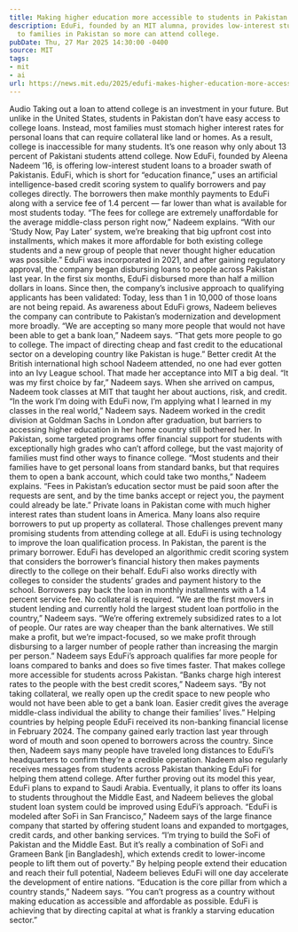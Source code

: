 ```yaml
---
title: Making higher education more accessible to students in Pakistan
description: EduFi, founded by an MIT alumna, provides low-interest student loans
  to families in Pakistan so more can attend college.
pubDate: Thu, 27 Mar 2025 14:30:00 -0400
source: MIT
tags:
- mit
- ai
url: https://news.mit.edu/2025/edufi-makes-higher-education-more-accessible-students-pakistan-0327
---
```


Audio
Taking out a loan to attend college is an investment in your future. But unlike in the United States, students in Pakistan don’t have easy access to college loans. Instead, most families must stomach higher interest rates for personal loans that can require collateral like land or homes. As a result, college is inaccessible for many students. It’s one reason why only about 13 percent of Pakistani students attend college.
Now EduFi, founded by Aleena Nadeem ’16, is offering low-interest student loans to a broader swath of Pakistanis. EduFi, which is short for “education finance,” uses an artificial intelligence-based credit scoring system to qualify borrowers and pay colleges directly. The borrowers then make monthly payments to EduFi along with a service fee of 1.4 percent — far lower than what is available for most students today.
“The fees for college are extremely unaffordable for the average middle-class person right now,” Nadeem explains. “With our ‘Study Now, Pay Later’ system, we’re breaking that big upfront cost into installments, which makes it more affordable for both existing college students and a new group of people that never thought higher education was possible.”
EduFi was incorporated in 2021, and after gaining regulatory approval, the company began disbursing loans to people across Pakistan last year. In the first six months, EduFi disbursed more than half a million dollars in loans. Since then, the company’s inclusive approach to qualifying applicants has been validated: Today, less than 1 in 10,000 of those loans are not being repaid.
As awareness about EduFi grows, Nadeem believes the company can contribute to Pakistan’s modernization and development more broadly.
“We are accepting so many more people that would not have been able to get a bank loan,” Nadeem says. “That gets more people to go to college. The impact of directing cheap and fast credit to the educational sector on a developing country like Pakistan is huge.”
Better credit
At the British international high school Nadeem attended, no one had ever gotten into an Ivy League school. That made her acceptance into MIT a big deal.
“It was my first choice by far,” Nadeem says.
When she arrived on campus, Nadeem took classes at MIT that taught her about auctions, risk, and credit.
“In the work I’m doing with EduFi now, I’m applying what I learned in my classes in the real world,” Nadeem says.
Nadeem worked in the credit division at Goldman Sachs in London after graduation, but barriers to accessing higher education in her home country still bothered her.
In Pakistan, some targeted programs offer financial support for students with exceptionally high grades who can’t afford college, but the vast majority of families must find other ways to finance college.
“Most students and their families have to get personal loans from standard banks, but that requires them to open a bank account, which could take two months,” Nadeem explains. “Fees in Pakistan’s education sector must be paid soon after the requests are sent, and by the time banks accept or reject you, the payment could already be late.”
Private loans in Pakistan come with much higher interest rates than student loans in America. Many loans also require borrowers to put up property as collateral. Those challenges prevent many promising students from attending college at all.
EduFi is using technology to improve the loan qualification process. In Pakistan, the parent is the primary borrower. EduFi has developed an algorithmic credit scoring system that considers the borrower’s financial history then makes payments directly to the college on their behalf. EduFi also works directly with colleges to consider the students’ grades and payment history to the school.
Borrowers pay back the loan in monthly installments with a 1.4 percent service fee. No collateral is required.
“We are the first movers in student lending and currently hold the largest student loan portfolio in the country,” Nadeem says. “We’re offering extremely subsidized rates to a lot of people. Our rates are way cheaper than the bank alternatives. We still make a profit, but we’re impact-focused, so we make profit through disbursing to a larger number of people rather than increasing the margin per person.”
Nadeem says EduFi’s approach qualifies far more people for loans compared to banks and does so five times faster. That makes college more accessible for students across Pakistan.
“Banks charge high interest rates to the people with the best credit scores,” Nadeem says. “By not taking collateral, we really open up the credit space to new people who would not have been able to get a bank loan. Easier credit gives the average middle-class individual the ability to change their families’ lives.”
Helping countries by helping people
EduFi received its non-banking financial license in February 2024. The company gained early traction last year through word of mouth and soon opened to borrowers across the country. Since then, Nadeem says many people have traveled long distances to EduFi’s headquarters to confirm they’re a credible operation. Nadeem also regularly receives messages from students across Pakistan thanking EduFi for helping them attend college.
After further proving out its model this year, EduFi plans to expand to Saudi Arabia. Eventually, it plans to offer its loans to students throughout the Middle East, and Nadeem believes the global student loan system could be improved using EduFi’s approach.
“EduFi is modeled after SoFi in San Francisco,” Nadeem says of the large finance company that started by offering student loans and expanded to mortgages, credit cards, and other banking services. “I’m trying to build the SoFi of Pakistan and the Middle East. But it’s really a combination of SoFi and Grameen Bank [in Bangladesh], which extends credit to lower-income people to lift them out of poverty.”
By helping people extend their education and reach their full potential, Nadeem believes EduFi will one day accelerate the development of entire nations.
“Education is the core pillar from which a country stands,” Nadeem says. “You can’t progress as a country without making education as accessible and affordable as possible. EduFi is achieving that by directing capital at what is frankly a starving education sector.”